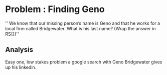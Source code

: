 # Problem : Finding Geno

'' We know that our missing person’s name is Geno and that he works for a local firm called Bridgewater. What is his last name? (Wrap the answer in RS{})''

## Analysis

Easy one, low stakes problem a google search with Geno Bridgewater gives up his linkedin.